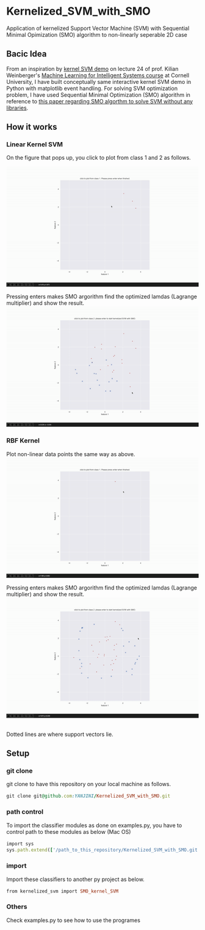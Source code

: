 # Kernelized_SVM_with_SMO
Application of kernelized Support Vector Machine (SVM) with Sequential Minimal Opimization (SMO) algorithm to non-linearly seperable 2D case

## Bacic Idea
From an inspiration by [kernel SVM demo](https://youtu.be/RwF1esLCG4U?t=2801) on lecture 24 of prof. Kilian Weinberger's [Machine Learning for Intelligent Systems course](https://www.cs.cornell.edu/courses/cs4780/2018fa/) at Cornell University, I have built conceptually same interactive kernel SVM demo in Python with matplotlib event handling. For solving SVM optimization problem, I have used Sequential Minimal Optimization (SMO) algorithm in reference to [this paper regarding SMO algorthm to solve SVM without any libraries](https://www.researchgate.net/publication/344460740_Yet_more_simple_SMO_algorithm). <br />


## How it works
### Linear Kernel SVM

On the figure that pops up, you click to plot from class 1 and 2 as follows. <br />

![click to plot](/images/click_to_plot_linear.gif)


Pressing enters makes SMO argorithm find the optimized lamdas (Lagrange multiplier) and show the result. <br />
![linear kernel](/images/linear_kernel.gif)

### RBF Kernel

Plot non-linear data points the same way as above. <br />
![click to plot](/images/click_to_plot_circle.gif)

Pressing enters makes SMO argorithm find the optimized lamdas (Lagrange multiplier) and show the result. <br />
![rbf kernel](/images/rbf_kernel.gif)
<br />
<br />

Dotted lines are where support vectors lie.

## Setup

### git clone
git clone to have this repository on your local machine as follows.
```ruby
git clone git@github.com:YANJINI/Kernelized_SVM_with_SMO.git
```

### path control
To import the classifier modules as done on examples.py, you have to control path to these modules as below (Mac OS)
```ruby
import sys
sys.path.extend(['/path_to_this_repository/Kernelized_SVM_with_SMO.git'])
```

### import 
Import these classifiers to another py project as below.
```ruby
from kernelized_svm import SMO_kernel_SVM
```

### Others
Check examples.py to see how to use the programes
